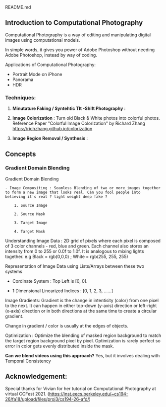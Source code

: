 README.md

## Introduction to Computational Photography

Computational Photography is a way of editing and manipulating digital images using computational models.

In simple words, it gives you power of Adobe Photoshop without needing Adobe Photoshop, instead by way of coding.

Applications of Computational Photography:

- Portrait Mode on iPhone
- Panorama
- HDR


### Techniques:

1. **Minutature Faking / Syntehtic Tlt -Shift Photography** :

2. **Image Colorization** : Turn old Black & White photos into colorful photos. Reference Paper "Colorful Image Colorization" by Richard Zhang https://richzhang.github.io/colorization

3. **Image Region Removal / Synthesis** :


## Concepts

### Gradient Domain Blending

Gradient Domain Blending

    - Image Compositing : Seamless Blending of two or more images together to form a new image that looks real. Can you fool people into believing it's real ? light weight deep fake ?

        1. Source Image

        2. Source Mask

        3. Target Image

        4. Target Mask

        
Understanding Image Data : 2D grid of pixels where each pixel is composed of 3 color channels - red, blue and green. Each channel also stores an intensity from 0 to 255 or 0.0f to 1.0f. It is analogous to mixing lights together. e.g Black = rgb(0,0,0) ; White = rgb(255, 255, 255)


Representation of Image Data using Lists/Arrays between these two systems

- Cordinate System : Top Left is [0, 0]. 

- 1 Dimensional Linearized Indices : [0, 1, 2, 3, ......] 



Image Gradients: Gradient is the change in intentisity (color) from one pixel to the next. It can happen in either top-down (y-axis) direction or left-right (x-axis) direction or in both directions at the same time to create a circular gradient.

Change in gradient / color is usually at the edges of objects.


Optimization : Optimize the blending of masked region background to match the target region background pixel by pixel. Optimization is rarely perfect so error in color gets evenly distributed inside the mask.


**Can we blend videos using this approach?** Yes, but it involves dealing with Temporal Consistency

## Acknowledgement:

Special thanks for Vivian for her tutorial on Computational Photography at virtual CCFest 2021. (https://inst.eecs.berkeley.edu/~cs194-26/fa18/upload/files/proj3/cs194-26-afd/)